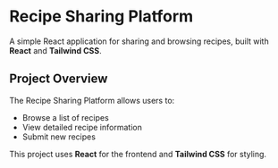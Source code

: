 # Recipe Sharing Platform

A simple React application for sharing and browsing recipes, built with **React** and **Tailwind CSS**.

## Project Overview

The Recipe Sharing Platform allows users to:

- Browse a list of recipes
- View detailed recipe information
- Submit new recipes

This project uses **React** for the frontend and **Tailwind CSS** for styling.

